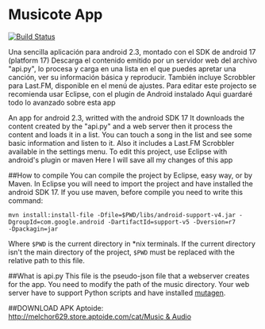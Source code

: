 Musicote App
====================
[![Build Status](https://travis-ci.org/melchor629/Musicote-Melchor629.png?branch=ActionBarSherlock)](https://travis-ci.org/melchor629/Musicote-Melchor629)

Una sencilla aplicación para android 2.3, montado con el SDK de android 17 (platform 17)
Descarga el contenido emitido por un servidor web del archivo "api.py", lo procesa y carga en una lista en el que puedes apretar una canción, ver su información básica y reproducir. También incluye Scrobbler para Last.FM, disponible en el menú de ajustes.
Para editar este projecto se recomienda usar Eclipse, con el plugin de Android instalado
Aqui guardaré todo lo avanzado sobre esta app

An app for android 2.3, writted with the android SDK 17
It downloads the content created by the "api.py" and a web server then it process the content and loads it in a list. You can touch a song in the list and see some basic information and listen to it. Also it includes a Last.FM Scrobbler available in the settings menu.
To edit this project, use Eclipse with android's plugin or maven
Here I will save all my changes of this app

##How to compile
You can compile the project by Eclipse, easy way, or by Maven. In Eclipse you will need to import the project and have installed the android SDK 17. If you use maven, before compile you need to write this command:
```
mvn install:install-file -Dfile=$PWD/libs/android-support-v4.jar -DgroupId=com.google.android -DartifactId=support-v5 -Dversion=r7
-Dpackagin=jar
```
Where ```$PWD``` is the current directory in *nix terminals. If the current directory isn't the main directory of the project, ```$PWD``` must be replaced with the relative path to this file.

##What is api.py
This file is the pseudo-json file that a webserver creates for the app. You need to modify the path of the music directory. Your web server have to support Python scripts and have installed [mutagen](https://code.google.com/p/mutagen/).

##DOWNLOAD APK
Aptoide:
[http://melchor629.store.aptoide.com/cat/Music & Audio](http://melchor629.store.aptoide.com/cat/Music%20&%20Audio)
